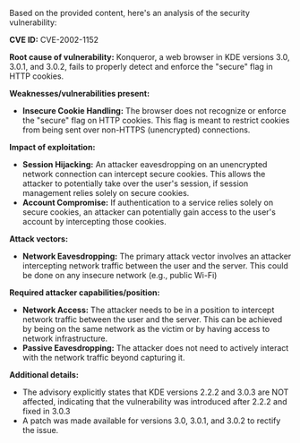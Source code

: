 Based on the provided content, here's an analysis of the security vulnerability:

**CVE ID:** CVE-2002-1152

**Root cause of vulnerability:**
Konqueror, a web browser in KDE versions 3.0, 3.0.1, and 3.0.2, fails to properly detect and enforce the "secure" flag in HTTP cookies.

**Weaknesses/vulnerabilities present:**
- **Insecure Cookie Handling:** The browser does not recognize or enforce the "secure" flag on HTTP cookies. This flag is meant to restrict cookies from being sent over non-HTTPS (unencrypted) connections.

**Impact of exploitation:**
- **Session Hijacking:** An attacker eavesdropping on an unencrypted network connection can intercept secure cookies. This allows the attacker to potentially take over the user's session, if session management relies solely on secure cookies.
- **Account Compromise:** If authentication to a service relies solely on secure cookies, an attacker can potentially gain access to the user's account by intercepting those cookies.

**Attack vectors:**
- **Network Eavesdropping:** The primary attack vector involves an attacker intercepting network traffic between the user and the server. This could be done on any insecure network (e.g., public Wi-Fi)

**Required attacker capabilities/position:**
- **Network Access:** The attacker needs to be in a position to intercept network traffic between the user and the server. This can be achieved by being on the same network as the victim or by having access to network infrastructure.
- **Passive Eavesdropping:** The attacker does not need to actively interact with the network traffic beyond capturing it.

**Additional details:**
- The advisory explicitly states that KDE versions 2.2.2 and 3.0.3 are NOT affected, indicating that the vulnerability was introduced after 2.2.2 and fixed in 3.0.3
- A patch was made available for versions 3.0, 3.0.1, and 3.0.2 to rectify the issue.